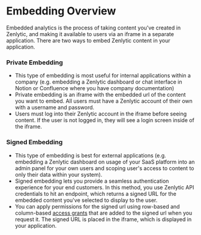 # Embedding Overview

Embedded analytics is the process of taking content you've created in Zenlytic, and making it available to users via an iframe in a separate application. There are two ways to embed Zenlytic content in your application.

### Private Embedding

* This type of embedding is most useful for internal applications within a company (e.g. embedding a Zenlytic dashboard or chat interface in Notion or Confluence where you have company documentation)
* Private embedding is an iframe with the embedded url of the content you want to embed. All users must have a Zenlytic account of their own with a username and password.
* Users must log into their Zenlytic account in the iframe before seeing content. If the user is not logged in, they will see a login screen inside of the iframe.

### Signed Embedding

* This type of embedding is best for external applications (e.g. embedding a Zenlytic dashboard on usage of your SaaS platform into an admin panel for your own users and scoping user's access to content to only their data within your system).
* Signed embedding lets you provide a seamless authentication experience for your end customers. In this method, you use Zenlytic API credentials to hit an endpoint, which returns a signed URL for the embedded content you've selected to display to the user.
* You can apply permissions for the signed url using row-based and column-based [access grants](../data-modeling/access_grants.md) that are added to the signed url when you request it. The signed URL is placed in the iframe, which is displayed in your application.
